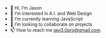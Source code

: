 - 👋 Hi, I’m Jason
- 👀 I’m interested in A.I. and Web Design
- 🌱 I’m currently learning JavaScript
- 💞️ I’m looking to collaborate on projects
- 📫 How to reach me jayj3.0pro@gmail.com

<!---
Jayj30pro/Jayj30pro is a ✨ special ✨ repository because its `README.md` (this file) appears on your GitHub profile.
You can click the Preview link to take a look at your changes.
--->
